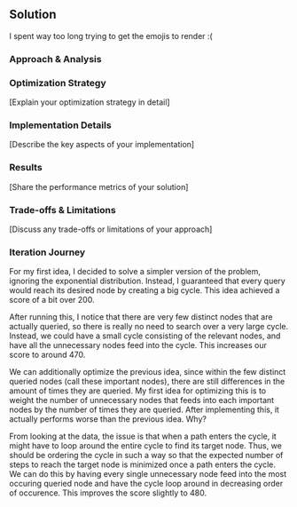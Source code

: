 
## Solution 

I spent way too long trying to get the emojis to render :(

### Approach & Analysis




### Optimization Strategy

[Explain your optimization strategy in detail]

### Implementation Details

[Describe the key aspects of your implementation]

### Results

[Share the performance metrics of your solution]

### Trade-offs & Limitations

[Discuss any trade-offs or limitations of your approach]

### Iteration Journey

For my first idea, I decided to solve a simpler version of the problem, ignoring the exponential distribution. Instead, I guaranteed that every query would reach its desired node by creating a big cycle. This idea achieved a score of a bit over 200.

After running this, I notice that there are very few distinct nodes that are actually queried, so there is really no need to search over a very large cycle. Instead, we could have a small cycle consisting of the relevant nodes, and have all the unnecessary nodes feed into the cycle. This increases our score to around 470.

We can additionally optimize the previous idea, since within the few distinct queried nodes (call these important nodes), there are still differences in the amount of times they are queried. My first idea for optimizing this is to weight the number of unnecessary nodes that feeds into each important nodes by the number of times they are queried. After implementing this, it actually performs worse than the previous idea. Why?

From looking at the data, the issue is that when a path enters the cycle, it might have to loop around the entire cycle to find its target node. Thus, we should be ordering the cycle in such a way so that the expected number of steps to reach the target node is minimized once a path enters the cycle. We can do this by having every single unnecessary node feed into the most occuring queried node and have the cycle loop around in decreasing order of occurence. This improves the score slightly to 480.